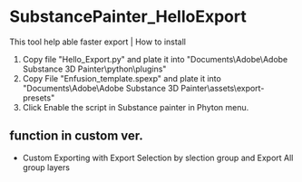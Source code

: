 # SubstancePainter_HelloExport
This tool help able faster export |
How to install
1. Copy file "Hello_Export.py" and plate it into "Documents\Adobe\Adobe Substance 3D Painter\python\plugins"
2. Copy File  "Enfusion_template.spexp" and plate it into "Documents\Adobe\Adobe Substance 3D Painter\assets\export-presets"
3. Click Enable the script in Substance painter in Phyton menu.

## function in custom ver.
- Custom Exporting with Export Selection by slection group and Export All group layers
